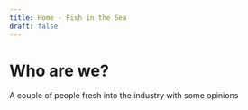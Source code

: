```yaml
---
title: Home - Fish in the Sea
draft: false
---
```


# Who are we?

A couple of people fresh into the industry with some opinions
